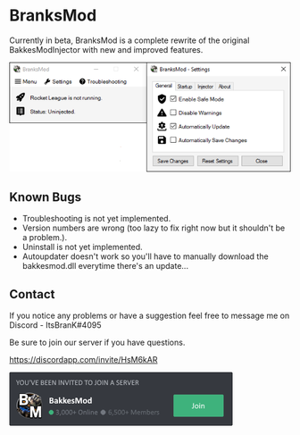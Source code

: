 # BranksMod

Currently in beta, BranksMod is a complete rewrite of the original BakkesModInjector with new and improved features.

![](screenshot.png)

## Known Bugs

- Troubleshooting is not yet implemented.
- Version numbers are wrong (too lazy to fix right now but it shouldn't be a problem.).
- Uninstall is not yet implemented.
- Autoupdater doesn't work so you'll have to manually download the bakkesmod.dll everytime there's an update...

## Contact

If you notice any problems or have a suggestion feel free to message me on Discord - ItsBranK#4095

Be sure to join our server if you have questions.

https://discordapp.com/invite/HsM6kAR

![](Invite.png)